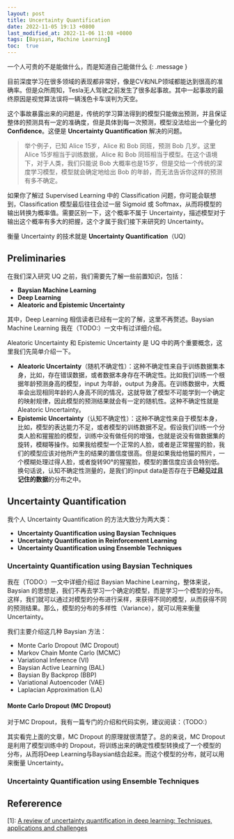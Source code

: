 ```yaml
---
layout: post
title: Uncertainty Quantification
date: 2022-11-05 19:13 +0800
last_modified_at: 2022-11-06 11:08 +0800
tags: [Baysian, Machine Learning]
toc:  true
---
```


一个人可贵的不是能做什么，而是知道自己能做什么
{: .message }

目前深度学习在很多领域的表现都非常好，像是CV和NLP领域都能达到很高的准确率。但是众所周知，Tesla无人驾驶之前发生了很多起事故。其中一起事故的最终原因是视觉算法误将一辆浅色卡车误判为天空。

这个事故暴露出来的问题是，传统的学习算法得到的模型只能做出预测，并且保证整体的预测具有一定的准确度，但是具体到每一次预测，模型没法给出一个量化的**Confidence**。这便是 **Uncertainty Quantification** 解决的问题。

> 举个例子，已知 Alice 15岁，Alice 和 Bob 同班，预测 Bob 几岁。这里 Alice 15岁相当于训练数据，Alice 和 Bob 同班相当于模型。在这个语境下，对于人类，我们只能说 Bob 大概率也是15岁，但是交给一个传统的深度学习模型，模型就会确定地给出 Bob 的年龄，而无法告诉你这样的预测有多不确定。

如果你了解过 Supervised Learning 中的 Classification 问题，你可能会联想到，Classification 模型最后往往会过一层 Sigmoid 或 Softmax，从而将模型的输出转换为概率值。需要区别一下，这个概率不属于 Uncertainty，描述模型对于输出这个概率有多大的把握，这个才属于我们接下来研究的 Uncertainty。

衡量 Uncertainty 的技术就是 **Uncertainty Quantification**（UQ）

## Preliminaries

在我们深入研究 UQ 之前，我们需要先了解一些前置知识，包括：

- **Baysian Machine Learning**
- **Deep Learning**
- **Aleatoric and Epistemic Uncertainty**

其中，Deep Learning 相信读者已经有一定的了解，这里不再赘述。Baysian Machine Learning 我在（TODO:）一文中有过详细介绍。

Aleatoric Uncertainty 和 Epistemic Uncertainty 是 UQ 中的两个重要概念，这里我们先简单介绍一下。

- **Aleatoric Uncertainty**（随机不确定性）：这种不确定性来自于训练数据集本身，比如，存在错误数据，或者数据本身存在不确定性。比如我们训练一个根据年龄预测身高的模型，input 为年龄，output 为身高。在训练数据中，大概率会出现相同年龄的人身高不同的情况，这就导致了模型不可能学到一个确定的映射规律，因此模型的预测结果就会有一定的随机性。这种不确定性就是 Aleatoric Uncertainty。
- **Epistemic Uncertainty**（认知不确定性）：这种不确定性来自于模型本身，比如，模型的表达能力不足，或者模型的训练数据不足。假设我们训练一个分类人脸和猩猩脸的模型，训练中没有做任何的增强，也就是说没有做数据集的旋转，模糊等操作。如果我给模型一个正常的人脸，或者是正常猩猩的脸，我们的模型应该对他所产生的结果的置信度很高。但是如果我给他猫的照片，一个模糊处理过得人脸，或者旋转90°的猩猩脸，模型的置信度应该会特别低。换句话说，认知不确定性测量的，是我们的input data是否存在于**已经见过且记住的数据**的分布之中。

## Uncertainty Quantification

我个人 Uncertainty Quantification 的方法大致分为两大类：

- **Uncertainty Quantification using Baysian Techniques**
- **Uncertainty Quantification in Reinforcement Learning**
- **Uncertainty Quantification using Ensemble Techniques**

### Uncertainty Quantification using Baysian Techniques

我在（TODO:）一文中详细介绍过 Baysian Machine Learning，整体来说，Baysian 的思想是，我们不再去学习一个确定的模型，而是学习一个模型的分布。这样，我们就可以通过对模型的分布进行采样，来获得不同的模型，从而获得不同的预测结果。那么，模型的分布的多样性（Variance），就可以用来衡量 Uncertainty。

我们主要介绍这几种 Baysian 方法：

- Monte Carlo Dropout (MC Dropout)
- Markov Chain Monte Carlo (MCMC)
- Variational Inference (VI)
- Baysian Active Learning (BAL)
- Baysian By Backprop (BBP)
- Variational Autoencoder (VAE)
- Laplacian Approximation (LA)

#### Monte Carlo Dropout (MC Dropout)

对于MC Dropout，我有一篇专门的介绍和代码实例，建议阅读：（TODO:）

其实看完上面的文章，MC Dropout 的原理就很清楚了。总的来说，MC Dropout 是利用了模型训练中的 Dropout，将训练出来的确定性模型转换成了一个模型的分布，从而将Deep Learning与Baysian结合起来。而这个模型的分布，就可以用来衡量 Uncertainty。


### Uncertainty Quantification using Ensemble Techniques

## Refererence

[1]: [A review of uncertainty quantification in deep learning: Techniques, applications and challenges](https://www.sciencedirect.com/science/article/pii/S1566253521001081)
